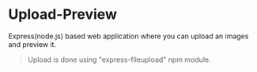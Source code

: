 # Upload-Preview
Express(node.js) based web application where you can upload an images and preview it.
> Upload is done using "express-fileupload" npm module.
